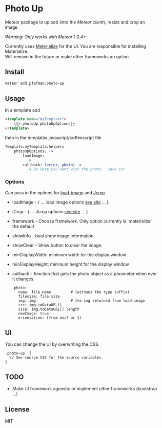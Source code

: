 Photo Up
====================

Meteor package to upload (*into the Meteor client*), resize and crop an image.

*Warning: Only works with Meteor 1.0.4+*

Currently uses [Materialize](http://materializecss.com) for the UI.  You are responsible for  installing Materialize.  
Will remove in the future or make other frameworks an option.

## Install

```bash
meteor add pfafman:photo-up
```

## Usage

In a template add
```html
<template name="myTemplate">
	{{> photoUp photoUpOptions}}
</template>
```

then in the templates javascript/coffeescript file
```coffeescript
Template.myTemplate.helpers
    photoUpOptions: ->
        loadImage:
           # ...
        callback: (error, photo) ->
           # Do what you want with the photo.  Save it?
```

### Options

Can pass in the options for [load-image](https://github.com/blueimp/JavaScript-Load-Image#options) and [Jcrop](http://deepliquid.com/content/Jcrop_Manual.html#Setting_Options)

* loadImage - { ... load image options [see site](https://github.com/blueimp/JavaScript-Load-Image#options) ... }

* jCrop - { ... Jcrop options [see site](http://deepliquid.com/content/Jcrop_Manual.html#Setting_Options) ... }

* framework - Choose framework.  Only option currently is 'materialize' the default

* showInfo - bool show image information

* showClear - Show button to clear the image. 

* minDisplayWidth: minimum width for the display window
    
* minDisplayHeight: minimum height for the display window

* callback - function that gets the photo object as a parameter when ever it changes.

```
	photo:
	  name: file.name         # (without the type suffix)
      filesize: file.size
      img: img                # the img returned from load-image
      src: img.toDataURL()
      size: img.toDataURL().length
      newImage: true
      orientation: (from exif or 1)
```


## UI
You can change the UI by overwriting the CSS.

```
.photo-up  {
  // See source CSS for the source variables.
}
```


## TODO

* Make UI framework agnostic or implement other frameworks (bootstrap ...)

## License
MIT

